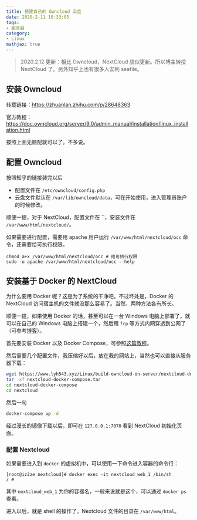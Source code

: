 ```yaml
---
title: 搭建自己的 Owncloud 云盘
date: 2020-2-11 16:33:05
tags:
- 服务器
category:
- Linux
mathjax: true
---
```


> 2020.2.12 更新：相比 Owncloud，NextCloud 貌似更新。所以博主转投 NextCloud 了。另外知乎上也有很多人安利 seafile。

## 安装 Owncloud

转载链接：https://zhuanlan.zhihu.com/p/28648363

官方教程：https://doc.owncloud.org/server/9.0/admin_manual/installation/linux_installation.html

按照上面无脑配就可以了。不多说。

## 配置 Owncloud

按照知乎的链接装完以后

* 配置文件在 `/etc/owncloud/config.php`
* 云盘文件默认在 `/var/lib/owncloud/data`，可在开始使用，进入管理员账户的时候修改。

顺便一提，对于 NextCloud，配置文件在 ``，安装文件在 `/var/www/html/nextcloud/`。

如果需要进行配置，需要用 apache 用户运行 `/var/www/html/nextcloud/occ` 命令，还需要给可执行权限。

```
chmod a+x /var/www/html/nextcloud/occ # 给可执行权限
sudo -u apache /var/www/html/nextcloud/occ --help
```

## 安装基于 Docker 的 NextCloud

为什么要用 Docker 呢？这是为了系统的干净吧。不过坏处是，Docker 的 NextCloud 访问宿主机的文件就没那么容易了。当然，两种方法各有所长。

顺便一提，如果使用 Docker 的话，甚至可以在一台 Windows 电脑上部署了，就可以在自己的 Windows 电脑上搭建一个，然后用 `frp` 等方式内网穿透到公网了（可参考[博客](/Windows/use-remote-desktop-with-frp)）。

首先要安装 Docker 以及 Docker Compose，可参照[这篇教程](../docker)。

然后需要几个配置文件，我压缩好以后，放在我的网站上，当然也可以直接从服务器下载：

```bash
wget https://www.lyh543.xyz/Linux/build-owncloud-on-server/nextcloud-docker-compose.tar
tar -xf nextcloud-docker-compose.tar
cd nextcloud-docker-compose
cd nextcloud
```

然后一句

```bash
docker-compose up -d
```

经过漫长的镜像下载以后，即可在 `127.0.0.1:7070` 看到 NextCloud 初始化页面。

### 配置 Nextcloud

如果需要进入到 `docker` 的虚拟机中，可以使用一下命令进入容器的命令行：

```
[root@iz2ze nextcloud]# docker exec -it nextcloud_web_1 /bin/sh
/ #
```

其中 `nextcloud_web_1` 为你的容器名，一般来说就是这个，可以通过 `docker ps` 查看。

进入以后，就是 shell 的操作了。Nextcloud 文件的目录在 `/var/www/html`。
